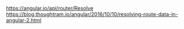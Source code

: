 https://angular.io/api/router/Resolve
https://blog.thoughtram.io/angular/2016/10/10/resolving-route-data-in-angular-2.html
